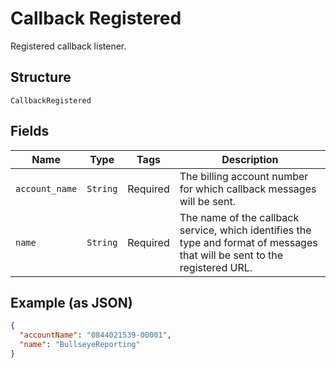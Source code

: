 
# Callback Registered

Registered callback listener.

## Structure

`CallbackRegistered`

## Fields

| Name | Type | Tags | Description |
|  --- | --- | --- | --- |
| `account_name` | `String` | Required | The billing account number for which callback messages will be sent. |
| `name` | `String` | Required | The name of the callback service, which identifies the type and format of messages that will be sent to the registered URL. |

## Example (as JSON)

```json
{
  "accountName": "0844021539-00001",
  "name": "BullseyeReporting"
}
```

